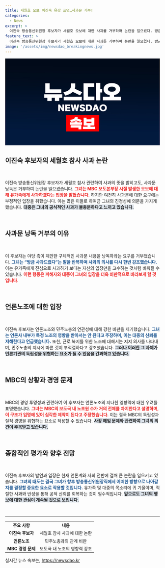 ```yaml
---
title: 세월호 오보 이진숙 유감 표명…사과문 거부!
categories:
  - News
excerpt: >
  이진숙 방송통신위원장 후보자가 세월호 오보에 대한 사과를 거부하며 논란을 일으켰다. 방금 사과드렸다고 강조한 그는 언론노조와 민주노총의 관계를 비판하며, 노조의 정치적 영향력 문제도 제기했다.
feature_text: >
  이진숙 방송통신위원장 후보자가 세월호 오보에 대한 사과를 거부하며 논란을 일으켰다. 방금 사과드렸다고 강조한 그는 언론노조와 민주노총의 관계를 비판하며, 노조의 정치적 영향력 문제도 제기했다.
image: '/assets/img/newsdao_breakingnews.jpg'
---
```


<p><img src="/assets/img/newsdao_breakingnews.jpg" alt="pcversion 속보" /></p>

<h2 data-ke-size="size26">이진숙 후보자의 세월호 참사 사과 논란</h2>

<p data-ke-size="size16">&nbsp;</p>

<p>이진숙 방송통신위원장 후보자가 세월호 참사 관련하여 사과의 뜻을 밝히고도, 사과문 낭독은 거부하여 논란을 일으켰습니다. <b><span style="color: #ee2323;">그녀는 MBC 보도본부장 시절 발생한 오보에 대해 유가족에게 사과하겠다는 입장을 밝혔습니다.</span></b> 하지만 여전히 사과문에 대한 요구에는 부정적인 입장을 취했습니다. 이는 많은 이들로 하여금 그녀의 진정성에 의문을 가지게 했습니다. <b><span style="background-color: #21538527;">대중은 그녀의 공식적인 사과가 불충분하다고 느끼고 있습니다.</span></b></p>

<p data-ke-size="size16">&nbsp;</p>

<h2 data-ke-size="size26">사과문 낭독 거부의 이유</h2>

<p data-ke-size="size16">&nbsp;</p>

<p>이 후보자는 야당 측이 제안한 구체적인 사과문 내용을 낭독하라는 요구를 거부했습니다. <b><span style="color: #1a5490;">그녀는 “방금 사과드렸다”는 말을 반복하며 사과의 의사를 다시 한번 강조했습니다.</span></b> 이는 유가족에게 진심으로 사과하기 보다는 자신의 입장만을 고수하는 것처럼 비춰질 수 있습니다. <b><span style="color: #ee2323;">이런 행동은 피해자와 대중이 그녀의 입장을 더욱 비판적으로 바라보게 할 것입니다.</span></b></p>

<p data-ke-size="size16">&nbsp;</p>

<h2 data-ke-size="size26">언론노조에 대한 입장</h2>

<p data-ke-size="size16">&nbsp;</p>

<p>이진숙 후보자는 언론노조와 민주노총의 연관성에 대해 강한 비판을 제기했습니다. <b><span style="color: #1a5490;">그녀는 언론사 내부가 특정 노조의 영향을 받아서는 안 된다고 주장하며, 이는 대중의 신뢰를 저해한다고 언급했습니다.</span></b> 또한, 근로 복지를 위한 노조에 대해서는 지지 의사를 나타내며, 민주노총의 지시에 따른 것이 부적절하다고 강조했습니다. <b><span style="background-color: #21538527;">그러나 이러한 그 자체가 언론기관의 독립성을 위협하는 요소가 될 수 있음을 간과하고 있습니다.</span></b></p>

<p data-ke-size="size16">&nbsp;</p>

<h2 data-ke-size="size26">MBC의 상황과 경영 문제</h2>

<p data-ke-size="size16">&nbsp;</p>

<p>MBC의 경영 투명성과 관련하여 이 후보자는 언론노조의 지나친 영향력에 대한 우려를 표명했습니다. <b><span style="color: #ee2323;">그녀는 MBC의 보도국 내 노조원 수가 거의 전체를 차지한다고 설명하며, 이 구조가 임명에 있어 심각한 제약이 된다고 주장했습니다.</span></b> 이는 결국 MBC의 독립성과 질적 경영을 위협하는 요소로 작용할 수 있습니다. <b><span style="background-color: #21538527;">사장 해임 문제와 관련하여 그녀의 의견이 주목받고 있습니다.</span></b></p>

<p data-ke-size="size16">&nbsp;</p>

<h2 data-ke-size="size26">종합적인 평가와 향후 전망</h2>

<p data-ke-size="size16">&nbsp;</p>

<p>이진숙 후보자의 발언과 입장은 현재 언론계와 사회 전반에 걸쳐 큰 논란을 일으키고 있습니다. <b><span style="color: #1a5490;">그녀의 태도는 결국 그녀가 향후 방송통신위원장직에서 어떠한 방향으로 나아갈지를 결정할 중요한 요소로 작용할 것입니다.</span></b> 유가족 및 대중의 목소리에 귀 기울이며, 적절한 사과와 반성을 통해 공적 신뢰를 회복하는 것이 필수적입니다. <b><span style="background-color: #21538527;">앞으로도 그녀의 행보에 대한 관심이 계속될 것으로 보입니다.</span></b></p>

<p data-ke-size="size16">&nbsp;</p>

<hr>

<table style="width: 100%;">
  <tr>
    <td style="text-align: center; height: 17px;"><b>주요 사항</b></td>
    <td style="text-align: center; height: 17px;"><b>내용</b></td>
  </tr>
  <tr>
    <td style="text-align: center; height: 17px;"><b>이진숙 후보자</b></td>
    <td style="text-align: center; height: 17px;">세월호 참사 사과에 대한 논란</td>
  </tr>
  <tr>
    <td style="text-align: center; height: 17px;"><b>언론노조</b></td>
    <td style="text-align: center; height: 17px;">민주노총과의 관계 비판</td>
  </tr>
  <tr>
    <td style="text-align: center; height: 17px;"><b>MBC 경영 문제</b></td>
    <td style="text-align: center; height: 17px;">보도국 내 노조의 영향력 강조</td>
  </tr>
</table>
실시간 뉴스 속보는, <a href="https://newsdao.kr" rel="dofollow">https://newsdao.kr</a>


